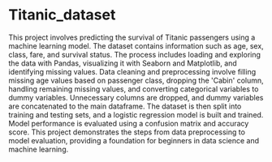 # Titanic_dataset

This project involves predicting the survival of Titanic passengers using a machine learning model. The dataset contains information such as age, sex, class, fare, and survival status. The process includes loading and exploring the data with Pandas, visualizing it with Seaborn and Matplotlib, and identifying missing values. Data cleaning and preprocessing involve filling missing age values based on passenger class, dropping the 'Cabin' column, handling remaining missing values, and converting categorical variables to dummy variables. Unnecessary columns are dropped, and dummy variables are concatenated to the main dataframe. The dataset is then split into training and testing sets, and a logistic regression model is built and trained. Model performance is evaluated using a confusion matrix and accuracy score. This project demonstrates the steps from data preprocessing to model evaluation, providing a foundation for beginners in data science and machine learning.
